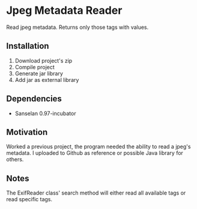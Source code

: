 # Jpeg Metadata Reader
Read jpeg metadata. Returns only those tags with values.

<h2>Installation</h2>
<ol>
  <li>Download project's zip</li>
  <li>Compile project</li>
  <li>Generate jar library</li>
  <li>Add jar as external library</li>
</ol>

<h2>Dependencies</h2>
<ul>
  <li>Sanselan 0.97-incubator</li>
</ul>

<h2>Motivation</h2>
Worked a previous project, the program needed the ability to read a jpeg's metadata. I uploaded to Github as reference or possible Java library for others.

<h2>Notes</h2>
The ExifReader class' search method will either read all available tags or read specific tags.
